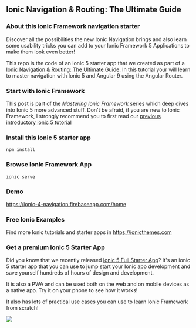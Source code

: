 ## Ionic Navigation & Routing: The Ultimate Guide

### About this ionic Framework navigation starter
Discover all the possibilities the new Ionic Navigation brings and also learn some usability tricks you can add to your Ionic Framework 5 Applications to make them look even better!

This repo is the code of an Ionic 5 starter app that we created as part of a [Ionic Navigation & Routing: The Ultimate Guide](https://ionicthemes.com/tutorials/about/ionic-navigation-and-routing-ultimate-guide). In this tutorial your will learn to master navigation with Ionic 5 and Angular 9 using the Angular Router.

### Start with Ionic Framework
This post is part of the *Mastering Ionic Framework* series which deep dives into Ionic 5 more advanced stuff. Don't be afraid, if you are new to Ionic Framework, I strongly recommend you to first read our [previous introductory ionic 5 tutorial](https://ionicthemes.com/tutorials/about/ionic5-tutorial-migration-and-starter)

### Install this Ionic 5 starter app
```
npm install
```

### Browse Ionic Framework App
```
ionic serve
```
### Demo
https://ionic-4-navigation.firebaseapp.com/home

### Free Ionic Examples
Find more Ionic tutorials and starter apps in https://ionicthemes.com

### Get a premium Ionic 5 Starter App
Did you know that we recently released [Ionic 5 Full Starter App](https://ionicthemes.com/product/ionic4-full-starter-app-pro-version)? It's an ionic 5 starter app that you can use to jump start your Ionic app development and save yourself hundreds of hours of design and development.

It is also a PWA and can be used both on the web and on mobile devices as a native app. Try it on your phone to see how it works!

It also has lots of practical use cases you can use to learn Ionic Framework from scratch!

<img src="https://ionicthemes.s3-us-west-2.amazonaws.com/cover_images/redesign/ionic5-full-starter-app-pro.jpg"/>
